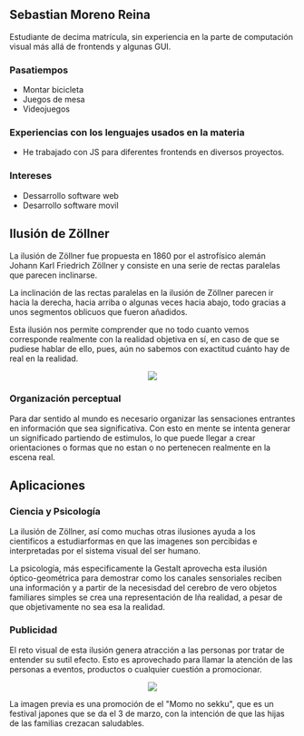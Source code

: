 ## **Sebastian Moreno Reina**

Estudiante de decima matrícula, sin experiencia en la parte de computación visual más allá de frontends y algunas GUI.

### **Pasatiempos**
- Montar bicicleta
- Juegos de mesa
- Videojuegos

### **Experiencias con los lenguajes usados en la materia**

- He trabajado con JS para diferentes frontends en diversos proyectos.

### **Intereses**

- Dessarrollo software web
- Desarrollo software movil

## **Ilusión de Zöllner**
La ilusión de Zöllner fue propuesta en 1860 por el astrofísico alemán Johann Karl Friedrich Zöllner y consiste en una serie de rectas paralelas que parecen inclinarse.

La inclinación de las rectas paralelas en la ilusión de Zöllner parecen ir hacia la derecha, hacia arriba o algunas veces hacia abajo, todo gracias a unos segmentos oblicuos que fueron añadidos.

Esta ilusión nos permite comprender que no todo cuanto vemos corresponde realmente con la realidad objetiva en sí, en caso de que se pudiese hablar de ello, pues, aún no sabemos con exactitud cuánto hay de real en la realidad.

<p align="center">
  <img src="../zollner.jpg">
</p>

### **Organización perceptual**
Para dar sentido al mundo es necesario organizar las sensaciones entrantes en información que sea significativa. Con esto en mente se intenta generar un significado partiendo de estimulos, lo que puede llegar a crear orientaciones o formas que no estan o no pertenecen realmente en la escena real.

## **Aplicaciones**

### **Ciencia y Psicología**
La ilusión de Zöllner, así como muchas otras ilusiones ayuda a los cientificos a estudiarformas en que las imagenes son percibidas e interpretadas por el sistema visual del ser humano. 

La psicología, más especificamente la Gestalt aprovecha esta ilusión óptico-geométrica para demostrar como los canales sensoriales reciben una información y a partir de la necesisdad del cerebro de vero objetos familiares simples se crea una representación de lña realidad, a pesar de que objetivamente no sea esa la realidad.

### **Publicidad**
El reto visual de esta ilusión genera atracción a las personas por tratar de entender su sutil efecto. Esto es aprovechado para llamar la atención de las personas a eventos, productos o cualquier cuestión a promocionar.

<p align="center">
  <img src="../momosekk.gif">
</p>

La imagen previa es una promoción de el "Momo no sekku", que es un festival japones que se da el 3 de marzo, con la intención de que las hijas de las familias crezacan saludables. 